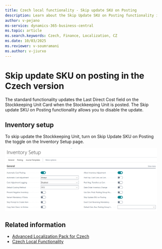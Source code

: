 ```yaml
---
title: Czech local functionality - Skip update SKU on Posting
description: Learn about the Skip Update SKU on Posting functionality in Business Central, including its purpose and usage.
author: v-pejano
ms-service: dynamics-365-business-central
ms.topic: article
ms.search.keywords: Czech, Finance, Localization, CZ
ms.date: 10/03/2025
ms.reviewer: v-soumramani
ms.author: v-jiurxo
---
```


# Skip update SKU on posting in the Czech version

The standard functionality updates the Last Direct Cost field on the Stockkeeping Unit Card when the Stockkeeping Unit is posted. The Skip update SKU on Posting functionality allows you to disable the update.

## Inventory setup

To skip update the Stockkeeping Unit, turn on Skip Update SKU on Posting the toggle on the Inventory Setup page.

![Skip Update Inventory Setup](Media/skip-update-inventory-setup.png "Skip Update Inventory Setup")

## Related information

- [Advanced Localization Pack for Czech](ui-extensions-advanced-localization-pack-cz.md)  
- [Czech Local Functionality](czech-local-functionality.md)  
